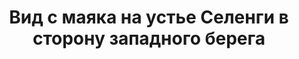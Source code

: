 ---
title: 'Вид с маяка на устье Селенги в сторону западного берега'
location: ''
tags: [all, 2011]
categories: [across-baikal-2011]
---